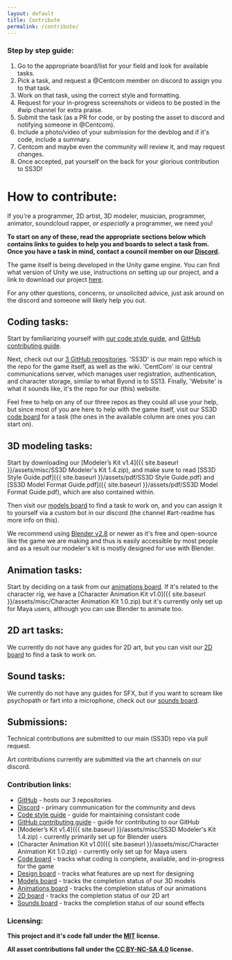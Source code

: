 ```yaml
---
layout: default
title: Contribute
permalink: /contribute/
---
```


### Step by step guide:

1. Go to the appropriate board/list for your field and look for available tasks.
2. Pick a task, and request a @Centcom member on discord to assign you to that task.
3. Work on that task, using the correct style and formatting.
4. Request for your in-progress screenshots or videos to be posted in the #wip channel for extra praise.
5. Submit the task (as a PR for code, or by posting the asset to discord and notifying someone in @Centcom).
6. Include a photo/video of your submission for the devblog and if it's code, include a summary.
7. Centcom and maybe even the community will review it, and may request changes.
8. Once accepted, pat yourself on the back for your glorious contribution to SS3D!

# How to contribute:

If you're a programmer, 2D artist, 3D modeler, musician, programmer, animator, soundcloud rapper, or *especially* a programmer, we need you!

**To start on any of these, read the appropriate sections below which contains links to guides to help you and boards to select a task from. Once you have a task in mind, contact a council member on our [Discord](https://discord.gg/3ny9tdH).**

The game itself is being developed in the Unity game engine. You can find what version of Unity we use, instructions on setting up our project, and a link to download our project [here](https://github.com/RE-SS3D/SS3D).

For any other questions, concerns, or unsolicited advice, just ask around on the discord and someone will likely help you out.

## Coding tasks:

Start by familiarizing yourself with [our code style guide](https://github.com/RE-SS3D/SS3D/blob/master/StyleGuides/C_SHARP.md), and [GitHub contributing guide](https://github.com/RE-SS3D/SS3D/blob/master/CONTRIBUTING.md).

Next, check out our [3 GitHub repositories](https://github.com/RE-SS3D). 'SS3D' is our main repo which is the repo for the game itself, as well as the wiki. 'CentCom' is our central communications server, which manages user registration, authentication, and character storage, similar to what Byond is to SS13. Finally, 'Website' is what it sounds like, it's the repo for our (this) website.

Feel free to help on any of our three repos as they could all use your help, but since most of you are here to help with the game itself, visit our SS3D [code board](https://github.com/RE-SS3D/SS3D/projects/2) for a task (the ones in the available column are ones you can start on).

## 3D modeling tasks:

Start by downloading our [Modeler’s Kit v1.4]({{ site.baseurl }}/assets/misc/SS3D Modeler's Kit 1.4.zip), and make sure to read [SS3D Style Guide.pdf]({{ site.baseurl }}/assets/pdf/SS3D Style Guide.pdf) and [SS3D Model Format Guide.pdf]({{ site.baseurl }}/assets/pdf/SS3D Model Format Guide.pdf), which are also contained within.

Then visit our [models board](https://trello.com/b/ZVcDitv0/ss3d-model-list) to find a task to work on, and you can assign it to yourself via a custom bot in our discord (the channel #art-readme has more info on this).

We recommend using [Blender v2.8](https://www.blender.org/download/releases/) or newer as it's free and open-source like the game we are making and thus is easily accessible by most people and as a result our modeler's kit is mostly designed for use with Blender.

## Animation tasks:

Start by deciding on a task from our [animations board](https://trello.com/b/xZ5bhNWw/ss3d-animations). If it's related to the character rig, we have a [Character Animation Kit v1.0]({{ site.baseurl }}/assets/misc/Character Animation Kit 1.0.zip) but it's currently only set up for Maya users, although you can use Blender to animate too.

## 2D art tasks:

We currently do not have any guides for 2D art, but you can visit our [2D board](https://trello.com/b/XVZ95Hjq/ss3d-2d) to find a task to work on.

## Sound tasks:

We currently do not have any guides for SFX, but if you want to scream like psychopath or fart into a microphone, check out our [sounds board](https://trello.com/b/k6pWgJE0/ss3d-sound-design).

## Submissions:

Technical contributions are submitted to our main (SS3D) repo via pull request.

Art contributions currently are submitted via the art channels on our discord.

### Contribution links:

- [GitHub](https://github.com/RE-SS3D) - hosts our 3 repositories
- [Discord](https://discord.gg/3ny9tdH) - primary communication for the community and devs
- [Code style guide](https://github.com/RE-SS3D/SS3D/blob/master/StyleGuides/C_SHARP.md) - guide for maintaining consistant code
- [GitHub contributing guide](https://github.com/RE-SS3D/SS3D/blob/master/CONTRIBUTING.md) - guide for contributing to our GitHub
- [Modeler’s Kit v1.4]({{ site.baseurl }}/assets/misc/SS3D Modeler's Kit 1.4.zip) - currently primarily set up for Blender users
- [Character Animation Kit v1.0]({{ site.baseurl }}/assets/misc/Character Animation Kit 1.0.zip) - currently only set up for Maya users
- [Code board](https://github.com/RE-SS3D/SS3D/projects/2) - tracks what coding is complete, available, and in-progress for the game
- [Design board](https://trello.com/b/2tXviwhe/ss3d-design) - tracks what features are up next for designing
- [Models board](https://trello.com/b/ZVcDitv0/ss3d-model-list) - tracks the completion status of our 3D models
- [Animations board](https://trello.com/b/xZ5bhNWw/ss3d-animations) - tracks the completion status of our animations
- [2D board](https://trello.com/b/XVZ95Hjq/ss3d-2d) - tracks the completion status of our 2D art
- [Sounds board](https://trello.com/b/k6pWgJE0/ss3d-sound-design) - tracks the completion status of our sound effects

### Licensing:

**This project and it's code fall under the [MIT](LICENSE-CODE.md) license.**

**All asset contributions fall under the [CC BY-NC-SA 4.0](LICENSE-ASSETS.md) license.**
